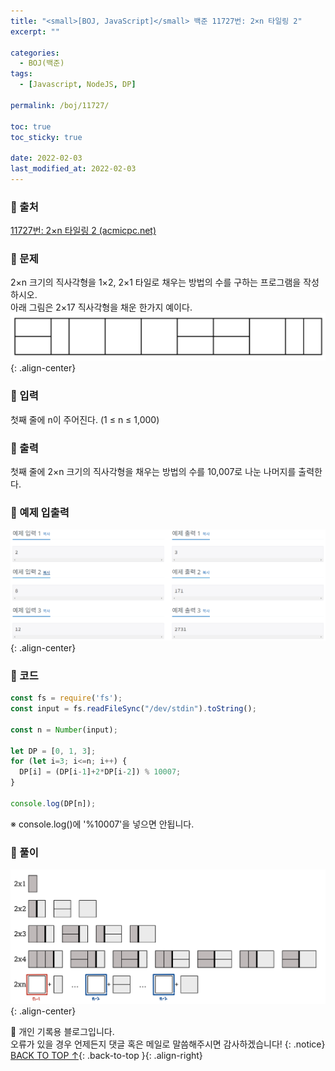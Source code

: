 ```yaml
---
title: "<small>[BOJ, JavaScript]</small> 백준 11727번: 2×n 타일링 2"
excerpt: ""

categories:
  - BOJ(백준)
tags:
  - [Javascript, NodeJS, DP]

permalink: /boj/11727/

toc: true
toc_sticky: true
 
date: 2022-02-03
last_modified_at: 2022-02-03
---
```


### 📌 출처

  [11727번: 2×n 타일링 2 (acmicpc.net)](https://www.acmicpc.net/problem/11727)

### 📌 문제

  2×n 크기의 직사각형을 1×2, 2×1 타일로 채우는 방법의 수를 구하는 프로그램을 작성하시오.  
  아래 그림은 2×17 직사각형을 채운 한가지 예이다.
  <img src="/assets/images/posts_img/boj/11727_1.png">{: .align-center}

### 📌 입력 

  첫째 줄에 n이 주어진다. (1 ≤ n ≤ 1,000)

### 📌 출력

  첫째 줄에 2×n 크기의 직사각형을 채우는 방법의 수를 10,007로 나눈 나머지를 출력한다.

### 📌 예제 입출력

  <img src="/assets/images/posts_img/boj/11727_2.png">{: .align-center}

### 📌 코드

  ```jsx
  const fs = require('fs');
  const input = fs.readFileSync("/dev/stdin").toString();

  const n = Number(input);

  let DP = [0, 1, 3];
  for (let i=3; i<=n; i++) {
    DP[i] = (DP[i-1]+2*DP[i-2]) % 10007;
  }

  console.log(DP[n]);
  ```
  ※ console.log()에 '%10007'을 넣으면 안됩니다.
  
### 📌 풀이

  <img src="/assets/images/posts_img/boj/11727_3.png">{: .align-center}

📓 개인 기록용 블로그입니다.  
오류가 있을 경우 언제든지 댓글 혹은 메일로 말씀해주시면 감사하겠습니다!
{: .notice}
[BACK TO TOP ↑](#){: .back-to-top }{: .align-right}